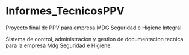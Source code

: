 # Informes_TecnicosPPV
Proyecto final de PPV para empresa MDG Seguridad e Higiene Integral.

Sistema de control, administracion y gestion de documentacion tecnica para la empresa Mdg Seguridad e Higiene.
